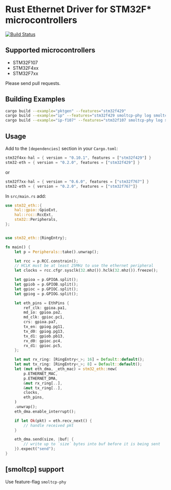 # Rust Ethernet Driver for STM32F* microcontrollers

[![Build Status](https://travis-ci.org/stm32-rs/stm32-eth.svg?branch=master)](https://travis-ci.org/stm32-rs/stm32-eth)

## Supported microcontrollers

* STM32F107
* STM32F4xx
* STM32F7xx

Please send pull requests.

## Building Examples

```bash
cargo build --example="pktgen" --features="stm32f429"
cargo build --example="ip" --features="stm32f429 smoltcp-phy log smoltcp/socket-tcp smoltcp/socket-icmp smoltcp/log smoltcp/verbose"
cargo build --example="ip-f107" --features="stm32f107 smoltcp-phy log smoltcp/socket-tcp smoltcp/socket-icmp smoltcp/log smoltcp/verbose"
```

## Usage

Add to the `[dependencies]` section in your `Cargo.toml`:

```rust
stm32f4xx-hal = { version = "0.10.1", features = ["stm32f429"] }
stm32-eth = { version = "0.2.0", features = ["stm32f429"] }
```

or

```rust
stm32f7xx-hal = { version = "0.6.0", features = ["stm32f767"] }
stm32-eth = { version = "0.2.0", features = ["stm32f767"]}
```

In `src/main.rs` add:

```rust
use stm32_eth::{
    hal::gpio::GpioExt,
    hal::rcc::RccExt,
    stm32::Peripherals,
};


use stm32_eth::{RingEntry};

fn main() {
    let p = Peripherals::take().unwrap();

    let rcc = p.RCC.constrain();
    // HCLK must be at least 25MHz to use the ethernet peripheral
    let clocks = rcc.cfgr.sysclk(32.mhz()).hclk(32.mhz()).freeze();

    let gpioa = p.GPIOA.split();
    let gpiob = p.GPIOB.split();
    let gpioc = p.GPIOC.split();
    let gpiog = p.GPIOG.split();

    let eth_pins = EthPins {
        ref_clk: gpioa.pa1,
        md_io: gpioa.pa2,
        md_clk: gpioc.pc1,
        crs: gpioa.pa7,
        tx_en: gpiog.pg11,
        tx_d0: gpiog.pg13,
        tx_d1: gpiob.pb13,
        rx_d0: gpioc.pc4,
        rx_d1: gpioc.pc5,
    };

    let mut rx_ring: [RingEntry<_>; 16] = Default::default();
    let mut tx_ring: [RingEntry<_>; 8] = Default::default();
    let (mut eth_dma, _eth_mac) = stm32_eth::new(
        p.ETHERNET_MAC,
        p.ETHERNET_DMA,
        &mut rx_ring[..],
        &mut tx_ring[..],
        clocks,
        eth_pins,
    )
    .unwrap();
    eth_dma.enable_interrupt();

    if let Ok(pkt) = eth.recv_next() {
        // handle received pkt
    }

    eth_dma.send(size, |buf| {
        // write up to `size` bytes into buf before it is being sent
    }).expect("send");
}
```

## [smoltcp] support

Use feature-flag `smoltcp-phy`
